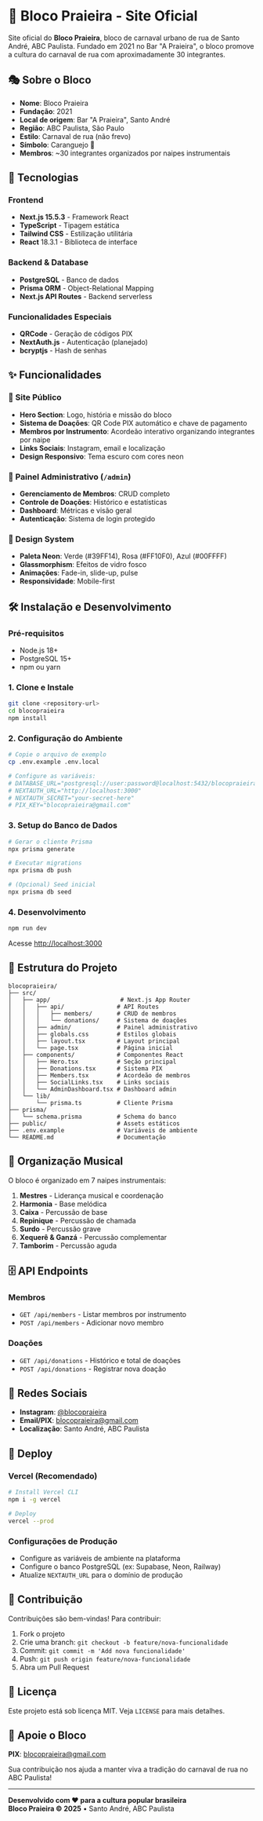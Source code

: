 # 🦀 Bloco Praieira - Site Oficial

Site oficial do **Bloco Praieira**, bloco de carnaval urbano de rua de Santo André, ABC Paulista. Fundado em 2021 no Bar "A Praieira", o bloco promove a cultura do carnaval de rua com aproximadamente 30 integrantes.

## 🎭 Sobre o Bloco

- **Nome**: Bloco Praieira
- **Fundação**: 2021
- **Local de origem**: Bar "A Praieira", Santo André
- **Região**: ABC Paulista, São Paulo
- **Estilo**: Carnaval de rua (não frevo)
- **Símbolo**: Caranguejo 🦀
- **Membros**: ~30 integrantes organizados por naipes instrumentais

## 🚀 Tecnologias

### Frontend
- **Next.js 15.5.3** - Framework React
- **TypeScript** - Tipagem estática
- **Tailwind CSS** - Estilização utilitária
- **React** 18.3.1 - Biblioteca de interface

### Backend & Database
- **PostgreSQL** - Banco de dados
- **Prisma ORM** - Object-Relational Mapping
- **Next.js API Routes** - Backend serverless

### Funcionalidades Especiais
- **QRCode** - Geração de códigos PIX
- **NextAuth.js** - Autenticação (planejado)
- **bcryptjs** - Hash de senhas

## ✨ Funcionalidades

### 🎪 Site Público
- **Hero Section**: Logo, história e missão do bloco
- **Sistema de Doações**: QR Code PIX automático e chave de pagamento
- **Membros por Instrumento**: Acordeão interativo organizando integrantes por naipe
- **Links Sociais**: Instagram, email e localização
- **Design Responsivo**: Tema escuro com cores neon

### 🔐 Painel Administrativo (`/admin`)
- **Gerenciamento de Membros**: CRUD completo
- **Controle de Doações**: Histórico e estatísticas
- **Dashboard**: Métricas e visão geral
- **Autenticação**: Sistema de login protegido

### 🎨 Design System
- **Paleta Neon**: Verde (#39FF14), Rosa (#FF10F0), Azul (#00FFFF)
- **Glassmorphism**: Efeitos de vidro fosco
- **Animações**: Fade-in, slide-up, pulse
- **Responsividade**: Mobile-first

## 🛠️ Instalação e Desenvolvimento

### Pré-requisitos
- Node.js 18+ 
- PostgreSQL 15+
- npm ou yarn

### 1. Clone e Instale
```bash
git clone <repository-url>
cd blocopraieira
npm install
```

### 2. Configuração do Ambiente
```bash
# Copie o arquivo de exemplo
cp .env.example .env.local

# Configure as variáveis:
# DATABASE_URL="postgresql://user:password@localhost:5432/blocopraieira"
# NEXTAUTH_URL="http://localhost:3000"
# NEXTAUTH_SECRET="your-secret-here"
# PIX_KEY="blocopraieira@gmail.com"
```

### 3. Setup do Banco de Dados
```bash
# Gerar o cliente Prisma
npx prisma generate

# Executar migrations
npx prisma db push

# (Opcional) Seed inicial
npx prisma db seed
```

### 4. Desenvolvimento
```bash
npm run dev
```

Acesse [http://localhost:3000](http://localhost:3000)

## 📁 Estrutura do Projeto

```
blocopraieira/
├── src/
│   ├── app/                    # Next.js App Router
│   │   ├── api/               # API Routes
│   │   │   ├── members/       # CRUD de membros
│   │   │   └── donations/     # Sistema de doações
│   │   ├── admin/             # Painel administrativo
│   │   ├── globals.css        # Estilos globais
│   │   ├── layout.tsx         # Layout principal
│   │   └── page.tsx           # Página inicial
│   ├── components/            # Componentes React
│   │   ├── Hero.tsx           # Seção principal
│   │   ├── Donations.tsx      # Sistema PIX
│   │   ├── Members.tsx        # Acordeão de membros
│   │   ├── SocialLinks.tsx    # Links sociais
│   │   └── AdminDashboard.tsx # Dashboard admin
│   └── lib/
│       └── prisma.ts          # Cliente Prisma
├── prisma/
│   └── schema.prisma          # Schema do banco
├── public/                    # Assets estáticos
├── .env.example               # Variáveis de ambiente
└── README.md                  # Documentação
```

## 🎵 Organização Musical

O bloco é organizado em 7 naipes instrumentais:

1. **Mestres** - Liderança musical e coordenação
2. **Harmonia** - Base melódica
3. **Caixa** - Percussão de base
4. **Repinique** - Percussão de chamada
5. **Surdo** - Percussão grave
6. **Xequerê & Ganzá** - Percussão complementar
7. **Tamborim** - Percussão aguda

## 🗄️ API Endpoints

### Membros
- `GET /api/members` - Listar membros por instrumento
- `POST /api/members` - Adicionar novo membro

### Doações
- `GET /api/donations` - Histórico e total de doações
- `POST /api/donations` - Registrar nova doação

## 📱 Redes Sociais

- **Instagram**: [@blocopraieira](https://instagram.com/blocopraieira)
- **Email/PIX**: blocopraieira@gmail.com
- **Localização**: Santo André, ABC Paulista

## 🚀 Deploy

### Vercel (Recomendado)
```bash
# Install Vercel CLI
npm i -g vercel

# Deploy
vercel --prod
```

### Configurações de Produção
- Configure as variáveis de ambiente na plataforma
- Configure o banco PostgreSQL (ex: Supabase, Neon, Railway)
- Atualize `NEXTAUTH_URL` para o domínio de produção

## 🤝 Contribuição

Contribuições são bem-vindas! Para contribuir:

1. Fork o projeto
2. Crie uma branch: `git checkout -b feature/nova-funcionalidade`
3. Commit: `git commit -m 'Add nova funcionalidade'`
4. Push: `git push origin feature/nova-funcionalidade`
5. Abra um Pull Request

## 📄 Licença

Este projeto está sob licença MIT. Veja `LICENSE` para mais detalhes.

## 💖 Apoie o Bloco

**PIX**: blocopraieira@gmail.com

Sua contribuição nos ajuda a manter viva a tradição do carnaval de rua no ABC Paulista!

---

**Desenvolvido com ❤️ para a cultura popular brasileira**  
**Bloco Praieira © 2025** • Santo André, ABC Paulista